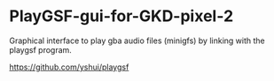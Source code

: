 # PlayGSF-gui-for-GKD-pixel-2

Graphical interface to play gba audio files (minigfs) by linking with the playgsf program.

https://github.com/yshui/playgsf
